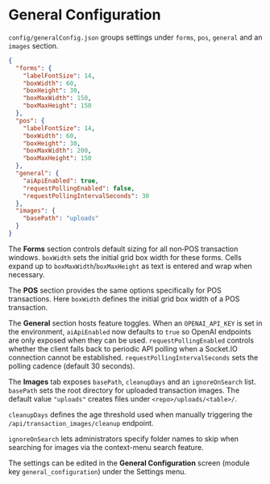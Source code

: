 # General Configuration

`config/generalConfig.json` groups settings under `forms`, `pos`, `general` and an
`images` section.

```json
{
  "forms": {
    "labelFontSize": 14,
    "boxWidth": 60,
    "boxHeight": 30,
    "boxMaxWidth": 150,
    "boxMaxHeight": 150
  },
  "pos": {
    "labelFontSize": 14,
    "boxWidth": 60,
    "boxHeight": 30,
    "boxMaxWidth": 200,
    "boxMaxHeight": 150
  },
  "general": {
    "aiApiEnabled": true,
    "requestPollingEnabled": false,
    "requestPollingIntervalSeconds": 30
  },
  "images": {
    "basePath": "uploads"
  }
}
```

The **Forms** section controls default sizing for all non‑POS transaction windows.
`boxWidth` sets the initial grid box width for these forms. Cells expand
up to `boxMaxWidth`/`boxMaxHeight` as text is entered and wrap when necessary.

The **POS** section provides the same options specifically for POS transactions.
Here `boxWidth` defines the initial grid box width of a POS transaction.

The **General** section hosts feature toggles. When an `OPENAI_API_KEY` is set
in the environment, `aiApiEnabled` now defaults to `true` so OpenAI endpoints
are only exposed when they can be used. `requestPollingEnabled` controls
whether the client falls back to periodic API polling when a Socket.IO
connection cannot be established. `requestPollingIntervalSeconds` sets the
polling cadence (default 30&nbsp;seconds).

The **Images** tab exposes `basePath`, `cleanupDays` and an `ignoreOnSearch` list.
`basePath` sets the root directory for uploaded transaction images. The default
value `"uploads"` creates files under `<repo>/uploads/<table>/`.

`cleanupDays` defines the age threshold used when manually triggering the
`/api/transaction_images/cleanup` endpoint.

`ignoreOnSearch` lets administrators specify folder names to skip when searching
for images via the context-menu search feature.

The settings can be edited in the **General Configuration** screen
(module key `general_configuration`) under the Settings menu.
